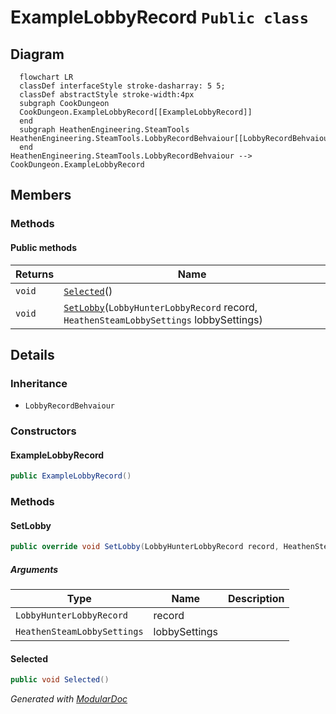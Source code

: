 # ExampleLobbyRecord `Public class`

## Diagram
```mermaid
  flowchart LR
  classDef interfaceStyle stroke-dasharray: 5 5;
  classDef abstractStyle stroke-width:4px
  subgraph CookDungeon
  CookDungeon.ExampleLobbyRecord[[ExampleLobbyRecord]]
  end
  subgraph HeathenEngineering.SteamTools
HeathenEngineering.SteamTools.LobbyRecordBehvaiour[[LobbyRecordBehvaiour]]
  end
HeathenEngineering.SteamTools.LobbyRecordBehvaiour --> CookDungeon.ExampleLobbyRecord
```

## Members
### Methods
#### Public  methods
| Returns | Name |
| --- | --- |
| `void` | [`Selected`](#selected)() |
| `void` | [`SetLobby`](#setlobby)(`LobbyHunterLobbyRecord` record, `HeathenSteamLobbySettings` lobbySettings) |

## Details
### Inheritance
 - `LobbyRecordBehvaiour`

### Constructors
#### ExampleLobbyRecord
```csharp
public ExampleLobbyRecord()
```

### Methods
#### SetLobby
```csharp
public override void SetLobby(LobbyHunterLobbyRecord record, HeathenSteamLobbySettings lobbySettings)
```
##### Arguments
| Type | Name | Description |
| --- | --- | --- |
| `LobbyHunterLobbyRecord` | record |   |
| `HeathenSteamLobbySettings` | lobbySettings |   |

#### Selected
```csharp
public void Selected()
```

*Generated with* [*ModularDoc*](https://github.com/hailstorm75/ModularDoc)
